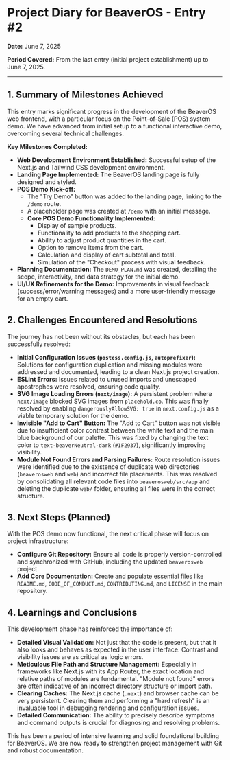 # Project Diary for BeaverOS - Entry #2

**Date:** June 7, 2025

**Period Covered:** From the last entry (initial project establishment) up to June 7, 2025.

---

## **1. Summary of Milestones Achieved**

This entry marks significant progress in the development of the BeaverOS web frontend, with a particular focus on the Point-of-Sale (POS) system demo. We have advanced from initial setup to a functional interactive demo, overcoming several technical challenges.

**Key Milestones Completed:**

* **Web Development Environment Established:** Successful setup of the Next.js and Tailwind CSS development environment.
* **Landing Page Implemented:** The BeaverOS landing page is fully designed and styled.
* **POS Demo Kick-off:**
    * The "Try Demo" button was added to the landing page, linking to the `/demo` route.
    * A placeholder page was created at `/demo` with an initial message.
    * **Core POS Demo Functionality Implemented:**
        * Display of sample products.
        * Functionality to add products to the shopping cart.
        * Ability to adjust product quantities in the cart.
        * Option to remove items from the cart.
        * Calculation and display of cart subtotal and total.
        * Simulation of the "Checkout" process with visual feedback.
* **Planning Documentation:** The `DEMO_PLAN.md` was created, detailing the scope, interactivity, and data strategy for the initial demo.
* **UI/UX Refinements for the Demo:** Improvements in visual feedback (success/error/warning messages) and a more user-friendly message for an empty cart.

## **2. Challenges Encountered and Resolutions**

The journey has not been without its obstacles, but each has been successfully resolved:

* **Initial Configuration Issues (`postcss.config.js`, `autoprefixer`):** Solutions for configuration duplication and missing modules were addressed and documented, leading to a clean Next.js project creation.
* **ESLint Errors:** Issues related to unused imports and unescaped apostrophes were resolved, ensuring code quality.
* **SVG Image Loading Errors (`next/image`):** A persistent problem where `next/image` blocked SVG images from `placehold.co`. This was finally resolved by enabling `dangerouslyAllowSVG: true` in `next.config.js` as a viable temporary solution for the demo.
* **Invisible "Add to Cart" Button:** The "Add to Cart" button was not visible due to insufficient color contrast between the white text and the main blue background of our palette. This was fixed by changing the text color to `text-beaverNeutral-dark` (`#1F2937`), significantly improving visibility.
* **Module Not Found Errors and Parsing Failures:** Route resolution issues were identified due to the existence of duplicate web directories (`beaverosweb` and `web`) and incorrect file placements. This was resolved by consolidating all relevant code files into `beaverosweb/src/app` and deleting the duplicate `web/` folder, ensuring all files were in the correct structure.

## **3. Next Steps (Planned)**

With the POS demo now functional, the next critical phase will focus on project infrastructure:

* **Configure Git Repository:** Ensure all code is properly version-controlled and synchronized with GitHub, including the updated `beaverosweb` project.
* **Add Core Documentation:** Create and populate essential files like `README.md`, `CODE_OF_CONDUCT.md`, `CONTRIBUTING.md`, and `LICENSE` in the main repository.

## **4. Learnings and Conclusions**

This development phase has reinforced the importance of:

* **Detailed Visual Validation:** Not just that the code is present, but that it also looks and behaves as expected in the user interface. Contrast and visibility issues are as critical as logic errors.
* **Meticulous File Path and Structure Management:** Especially in frameworks like Next.js with its App Router, the exact location and relative paths of modules are fundamental. "Module not found" errors are often indicative of an incorrect directory structure or import path.
* **Clearing Caches:** The Next.js cache (`.next`) and browser cache can be very persistent. Clearing them and performing a "hard refresh" is an invaluable tool in debugging rendering and configuration issues.
* **Detailed Communication:** The ability to precisely describe symptoms and command outputs is crucial for diagnosing and resolving problems.

This has been a period of intensive learning and solid foundational building for BeaverOS. We are now ready to strengthen project management with Git and robust documentation.
